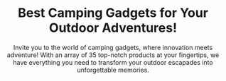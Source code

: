 ---
layout: post
title: Best Camping Gadgets for Your Outdoor Adventures!
subtitle: Invite you to the world of camping gadgets, where innovation meets adventure! With an array of 35 top-notch products at your fingertips, we have everything you need to transform your outdoor escapades into unforgettable memories.
header-img: "img/post/2023/09/copied/camping-gadgets.jpg"
header-style: text
permalink: "/camping-gadgets/"
catalog: true
tags:
  - Recipients 
  - Men
---     